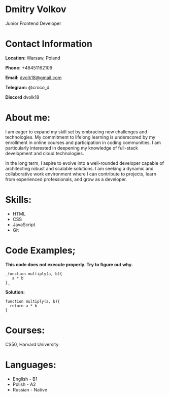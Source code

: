 # Dmitry Volkov
  Junior Frontend Developer

# Contact Information

  **Location:** Warsaw, Poland
  
  **Phone:** +48451162109
  
  **Email:** dvolk18@gmail.com
  
  **Telegram:** @croco_d

  **Discord** dvolk18

# About me:

  I am eager to expand my skill set by embracing new challenges and technologies. My commitment to lifelong learning is underscored by my enrollment in online courses and participation in coding communities. I am particularly interested in deepening my knowledge of full-stack development and cloud technologies.
  
  In the long term, I aspire to evolve into a well-rounded developer capable of architecting robust and scalable solutions. I am seeking a dynamic and collaborative work environment where I can contribute to projects, learn from experienced professionals, and grow as a developer.

# Skills: 
* HTML
* CSS
* JavaScript
* Git

# Code Examples;
**This code does not execute properly. Try to figure out why.** 

```
_function multiply(a, b){
   a * b
}_
```

**Solution:** 

```
function multiply(a, b){
  return a * b
}
 ```

# Courses:

CS50, Harvard University

# Languages:

* English - B1
* Polish - A2
* Russian - Native

